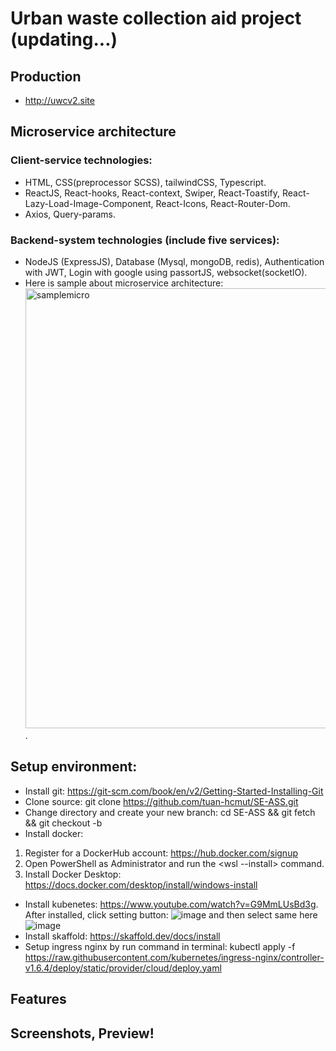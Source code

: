 # Urban waste collection aid project (updating...)
## Production
* http://uwcv2.site
## Microservice architecture
### Client-service technologies:
 * HTML, CSS(preprocessor SCSS), tailwindCSS, Typescript.
 * ReactJS, React-hooks, React-context, Swiper,  React-Toastify, React-Lazy-Load-Image-Component, React-Icons, React-Router-Dom. 
 * Axios, Query-params.
### Backend-system technologies (include five services):
 * NodeJS (ExpressJS), Database (Mysql, mongoDB, redis), Authentication with JWT, Login with google using passortJS, websocket(socketIO).
 * Here is sample about microservice architecture:
<img width="704" alt="samplemicro" src="https://user-images.githubusercontent.com/85759831/224264272-573eda04-3eb6-4614-9b6d-04fbd60c1637.PNG">.
## Setup environment:
* Install git: https://git-scm.com/book/en/v2/Getting-Started-Installing-Git
* Clone source: git clone https://github.com/tuan-hcmut/SE-ASS.git
* Change directory and create your new branch: cd SE-ASS && git fetch && git checkout -b <name of your branch>
* Install docker:
1. Register for a DockerHub account: https://hub.docker.com/signup
2. Open PowerShell as Administrator and run the <wsl --install> command.
3. Install Docker Desktop: https://docs.docker.com/desktop/install/windows-install
* Install kubenetes: https://www.youtube.com/watch?v=G9MmLUsBd3g. After installed, click setting button: 
![image](https://user-images.githubusercontent.com/85759831/224271565-5f8746a0-94c5-4534-8c7f-f883ae647b2d.png)
and then select same here
![image](https://user-images.githubusercontent.com/85759831/224271692-e21c179d-9862-4994-a885-a426080592bd.png)
* Install skaffold: https://skaffold.dev/docs/install
* Setup ingress nginx by run command in terminal: kubectl apply -f https://raw.githubusercontent.com/kubernetes/ingress-nginx/controller-v1.6.4/deploy/static/provider/cloud/deploy.yaml
## Features
## Screenshots, Preview!


